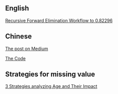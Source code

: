 ## English 

[Recursive Forward Elimination Workflow to 0.82296](https://github.com/YLTsai0609/Kaggle-Titanic-Top3-percent/blob/master/Recursive%20Forward%20Elimination%20Workflow%20to%200.82296.ipynb)


## Chinese 

[The post on Medium](https://medium.com/@yulongtsai/https-medium-com-yulongtsai-titanic-top3-8e64741cc11f)

[The Code](https://github.com/YLTsai0609/Kaggle-Titanic-Top3-percent/blob/master/Titanic%20Top%203%25%20on%20Medium.ipynb)


## Strategies for missing value
[3 Strategies analyzing Age and Their Impact](https://github.com/YLTsai0609/Kaggle-Titanic-Top3-percent/blob/master/3%20Strategies%20analyzing%20Age%20and%20Their%20Impact%20.ipynb)
